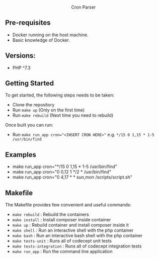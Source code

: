 <p align="center">Cron Parser</p>

## Pre-requisites

- Docker running on the host machine.
- Basic knowledge of Docker.

## Versions:
- PHP ^7.3

## Getting Started

To get started, the following steps needs to be taken:

- Clone the repository
- Run `make up`  (Only on the first time)
- Run `make rebuild` (Next time you need to rebuild)

Once built you can run: 

- Run `make run_app cron="<INSERT CRON HERE>"`  e.g. `*/15 0 1,15 * 1-5 /usr/bin/find`

## Examples

- make run_app cron="*/15 0 1,15 * 1-5 /usr/bin/find"
- make run_app cron="0 0,12 1 */2 * /usr/bin/find"
- make run_app cron="0 4,17 * * sun,mon /scripts/script.sh"

## Makefile
The Makefile provides few convenient and useful commands:
- `make rebuild` : Rebuild the containers
- `make install` : Install composer inside container
- `make up` : Rebuild container and install composer inside it
- `make shell` : Run an interactive shell with the php container
- `make bash` : Run an interactive bash shell with the php container
- `make tests-unit` : Runs all of codecept unit tests
- `make tests-integration` : Runs all of codecept integration tests
- `make run_app` : Run the command line application
